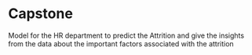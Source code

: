 # Capstone
Model for the HR department to predict the Attrition and give the insights from the data about the important factors associated with the attrition
